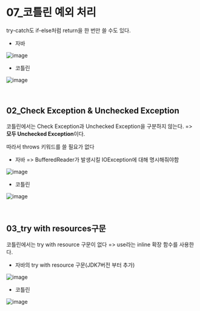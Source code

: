 # 07_코틀린 예외 처리

try-catch도 if-else처럼 return을 한 번만 쓸 수도 있다.

- 자바

![image](https://user-images.githubusercontent.com/93081720/198877668-5af7423c-a1e7-4746-b8f7-7222425a92a5.png)

- 코틀린

![image](https://user-images.githubusercontent.com/93081720/198877644-88a83b9e-d2ea-46d6-ab65-bc59da15f997.png)

<br>

## 02_Check Exception & Unchecked Exception

코틀린에서는 Check Exception과 Unchecked Exception을 구분하지 않는다. => **모두 Unchecked Exception**이다.

따라서 throws 키워드를 쓸 필요가 없다

- 자바 => BufferedReader가 발생시킬 IOException에 대해 명시해줘야함

![image](https://user-images.githubusercontent.com/93081720/198878087-cf90ad78-7f13-4bfb-90ee-548f541a2b98.png)

- 코틀린

![image](https://user-images.githubusercontent.com/93081720/198878105-ee375bc9-1c0d-44bc-9cce-3b07baedcb8f.png)

<br>

## 03_try with resources구문

코틀린에서는 try with resource 구문이 없다 => use라는 inline 확장 함수를 사용한다.

- 자바의 try with resource 구문(JDK7버전 부터 추가)

![image](https://user-images.githubusercontent.com/93081720/198877312-ad14d6b6-58ea-42a6-8555-437c87a1ef22.png)

- 코틀린

![image](https://user-images.githubusercontent.com/93081720/198877343-25055d52-b225-4f74-9174-b2102e8e01ca.png)